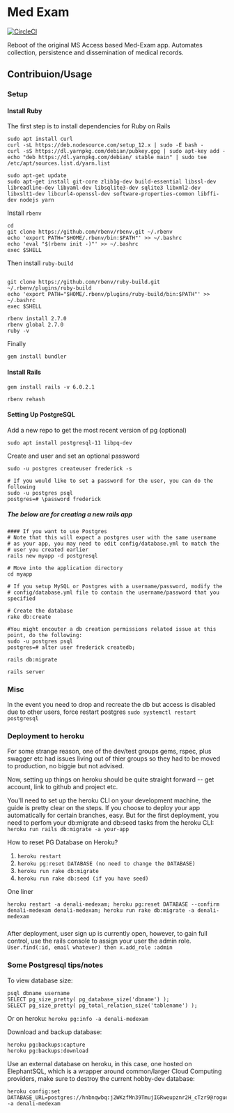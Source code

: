 # Med Exam

[![CircleCI](https://circleci.com/gh/nightcrawler-/denali-medexam.svg?style=shield&circle-token=9d7787382e040b45ca013ff710f1dfe29c1a8d5f)](https://circleci.com/gh/nightcrawler-/denali-medexam)

Reboot of the original MS Access based Med-Exam app. Automates collection, persistence and dissemination of medical records.

## Contribuion/Usage

### Setup

#### Install Ruby

The first step is to install dependencies for Ruby on Rails

```
sudo apt install curl
curl -sL https://deb.nodesource.com/setup_12.x | sudo -E bash -
curl -sS https://dl.yarnpkg.com/debian/pubkey.gpg | sudo apt-key add -
echo "deb https://dl.yarnpkg.com/debian/ stable main" | sudo tee /etc/apt/sources.list.d/yarn.list

sudo apt-get update
sudo apt-get install git-core zlib1g-dev build-essential libssl-dev libreadline-dev libyaml-dev libsqlite3-dev sqlite3 libxml2-dev libxslt1-dev libcurl4-openssl-dev software-properties-common libffi-dev nodejs yarn
```
Install `rbenv`

```
cd
git clone https://github.com/rbenv/rbenv.git ~/.rbenv
echo 'export PATH="$HOME/.rbenv/bin:$PATH"' >> ~/.bashrc
echo 'eval "$(rbenv init -)"' >> ~/.bashrc
exec $SHELL
```
Then install `ruby-build`

```

git clone https://github.com/rbenv/ruby-build.git ~/.rbenv/plugins/ruby-build
echo 'export PATH="$HOME/.rbenv/plugins/ruby-build/bin:$PATH"' >> ~/.bashrc
exec $SHELL

rbenv install 2.7.0
rbenv global 2.7.0
ruby -v
```

Finally

```
gem install bundler
```

#### Install Rails

```
gem install rails -v 6.0.2.1

rbenv rehash
```

#### Setting Up PostgreSQL

Add a new repo to get the most recent version of pg (optional)

```
sudo apt install postgresql-11 libpq-dev
```
Create and user and set an optional password

```
sudo -u postgres createuser frederick -s

# If you would like to set a password for the user, you can do the following
sudo -u postgres psql
postgres=# \password frederick

```

##### The below are for creating a new rails app

```
#### If you want to use Postgres
# Note that this will expect a postgres user with the same username
# as your app, you may need to edit config/database.yml to match the
# user you created earlier
rails new myapp -d postgresql

# Move into the application directory
cd myapp

# If you setup MySQL or Postgres with a username/password, modify the
# config/database.yml file to contain the username/password that you specified

# Create the database
rake db:create

#You might encouter a db creation permissions related issue at this point, do the following:
sudo -u postgres psql
postgres=# alter user frederick createdb;

rails db:migrate

rails server
```

### Misc

In the event you need to drop and recreate the db but access is disabled due to other users, force restart postgres `sudo systemctl restart postgresql`

### Deployment to heroku

For some strange reason, one of the dev/test groups gems, rspec, plus swagger etc had issues living out of thier groups so they had to be moved to production, no biggie but not advised.

Now, setting up things on heroku should be quite straight forward -- get account, link to github and project etc.

You'll need to set up the heroku CLI on your development machine, the guide is pretty clear on the steps. If you choose to deploy your app automatically for certain branches, easy. But for the first deployment, you need to perfom your db:migrate and db:seed tasks from the heroku CLI: `heroku run rails db:migrate -a your-app`

How to reset PG Database on Heroku?

1. `heroku restart`
2. `heroku pg:reset DATABASE (no need to change the DATABASE)`
3. `heroku run rake db:migrate`
4. `heroku run rake db:seed (if you have seed)`

One liner

`heroku restart -a denali-medexam; heroku pg:reset DATABASE --confirm denali-medexam denali-medexam; heroku run rake db:migrate -a denali-medexam`

###

After deployment, user sign up is currently open, however, to gain full control, use the rails console to assign your user the admin role. `User.find(:id, email whatever) then x.add_role :admin`

### 

### Some Postgresql tips/notes
To view database size:
```
psql dbname username
SELECT pg_size_pretty( pg_database_size('dbname') );
SELECT pg_size_pretty( pg_total_relation_size('tablename') );
```
Or on heroku: `heroku pg:info -a denali-medexam`

Download and backup database:
```
heroku pg:backups:capture
heroku pg:backups:download
```
Use an external database on heroku, in this case, one hosted on ElephantSQL, which is a wrapper around common/larger Cloud Computing providers, make sure to destroy the current hobby-dev database:
```
heroku config:set DATABASE_URL=postgres://hnbnqwbq:j2WKzfMn39TmujIGRweupznr2H_cTzr9@rogue.db.elephantsql.com:5432/hnbnqwbq -a denali-medexam
```


